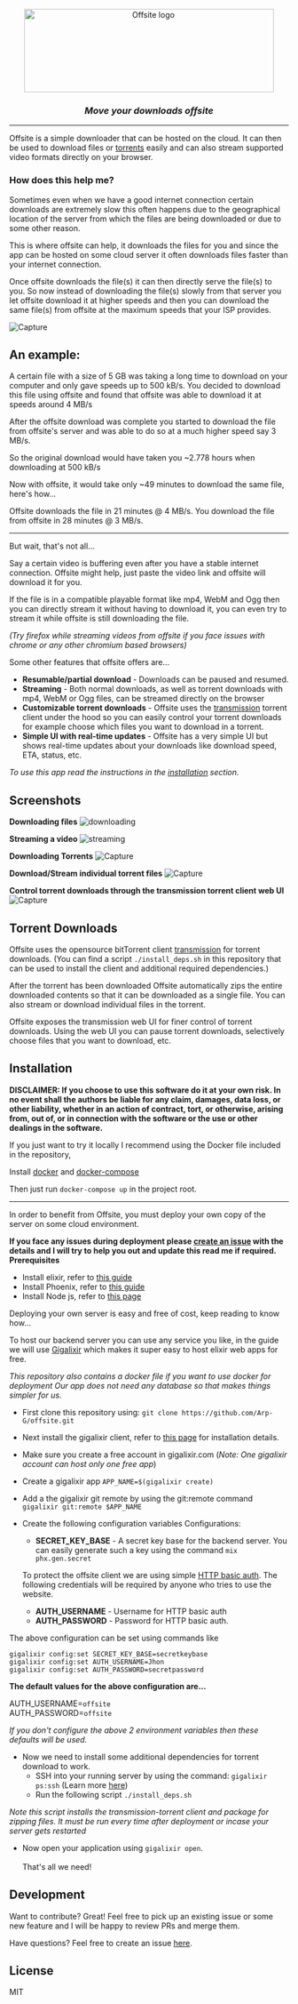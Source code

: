 <p align="center">
  <img src="https://user-images.githubusercontent.com/39219943/152391114-d66ac115-5d00-49fd-99d8-68762624c797.PNG" alt="Offsite logo" height="150px" width="450px"/>
</p>

<h3 align="center"> <i> Move your downloads offsite </i> </h3>
<hr/>

Offsite is a simple downloader that can be hosted on the cloud.
It can then be used to download files or [torrents](#torrent) easily and can also stream supported video formats directly on your browser.

### How does this help me?

Sometimes even when we have a good internet connection certain downloads are extremely slow this often happens due to the geographical location of the server from which the files are being downloaded or due to some other reason.

This is where offsite can help, it downloads the files for you and since the app can be hosted on some cloud server it often downloads files faster than your internet connection.

Once offsite downloads the file(s) it can then directly serve the file(s) to you.
So now instead of downloading the file(s) slowly from that server you let offsite download it at higher speeds and then you can download the same file(s) from offsite at the maximum speeds that your ISP provides.

![Capture](https://user-images.githubusercontent.com/39219943/152670275-d8dcaba4-7ac3-41aa-8a22-ee1a042440fe.PNG)

## An example:

A certain file with a size of 5 GB was taking a long time to download on your computer and only gave speeds up to 500 kB/s.
You decided to download this file using offsite and found that offsite was able to download it at speeds around 4 MB/s

After the offsite download was complete you started to download the file from offsite's server and was able to do so at a much higher speed say 3 MB/s.

So the original download would have taken you ~2.778 hours when downloading at 500 kB/s

Now with offsite, it would take only ~49 minutes to download the same file, here's how...

Offsite downloads the file in 21 minutes @ 4 MB/s.
You download the file from offsite in 28 minutes @ 3 MB/s.

---

But wait, that's not all...

Say a certain video is buffering even after you have a stable internet connection.
Offsite might help, just paste the video link and offsite will download it for you.

If the file is in a compatible playable format like mp4, WebM and Ogg then you can directly stream it without having to download it, you can even try to stream it while offsite is still downloading the file.

*(Try firefox while streaming videos from offsite if you face issues with chrome or any other chromium based browsers)*

Some other features that offsite offers are...

* **Resumable/partial download** - Downloads can be paused and resumed.
* **Streaming** - Both normal downloads, as well as torrent downloads with mp4, WebM or Ogg files, can be streamed directly on the browser
* **Customizable torrent downloads** - Offsite uses the [transmission](https://transmissionbt.com/ "transmission") torrent client under the hood so you can easily control your torrent downloads for example choose which files you want to download in a torrent.
* **Simple UI with real-time updates** - Offsite has a very simple UI but shows real-time updates about your downloads like download speed, ETA, status, etc.


*To use this app read the instructions in the [installation](#installation) section.*

## Screenshots

**Downloading files**
![downloading](https://user-images.githubusercontent.com/39219943/152671444-09aea081-50e4-43e3-bdae-ac865cf52bb3.PNG)

**Streaming a video**
![streaming](https://user-images.githubusercontent.com/39219943/152671449-2df5f163-9e2f-4632-8094-f90cb08fdddc.PNG)

**Downloading Torrents**
![Capture](https://user-images.githubusercontent.com/39219943/152672017-448c2d2a-3a42-481b-adaf-f2e2287d4a67.PNG)

**Download/Stream individual torrent files**
![Capture](https://user-images.githubusercontent.com/39219943/152672058-e68c3aac-2d8c-4c38-adc1-eab1d564ef56.PNG)

**Control torrent downloads through the transmission torrent client web UI**
![Capture](https://user-images.githubusercontent.com/39219943/152672151-d4741d99-16c6-41cf-8466-fb6d6329028f.PNG)

<a name="torrent"></a>
## Torrent Downloads

Offsite uses the opensource bitTorrent client [transmission](https://transmissionbt.com/) for torrent downloads.
(You can find a script `./install_deps.sh` in this repository that can be used to install the client and additional required dependencies.)

After the torrent has been downloaded Offsite automatically zips the entire downloaded contents so that it can be downloaded as a single file.
You can also stream or download individual files in the torrent.

Offsite exposes the transmission web UI for finer control of torrent downloads.
Using the web UI you can pause torrent downloads, selectively choose files that you want to download, etc.

<a name="installation"></a>
## Installation

**DISCLAIMER: If you choose to use this software do it at your own risk. In no event shall the authors be liable for any claim, damages, data loss, or other liability, whether in an action of contract, tort, or otherwise, arising from, out of, or in connection with the software or the use or other dealings in the software.**


If you just want to try it locally I recommend using the Docker file included in the repository,

Install [docker](https://docs.docker.com/engine/install/) and [docker-compose](https://docs.docker.com/compose/install/)

Then just run `docker-compose up` in the project root.

---

In order to benefit from Offsite, you must deploy your own copy of the server on some cloud environment.

**If you face any issues during deployment please [create an issue](https://github.com/Arp-G/offsite/issues) with the details and I will try to help you out and update this read me if required.**
**Prerequisites**
* Install elixir, refer to [this guide](https://elixir-lang.org/install.html)
* Install Phoenix, refer to [this guide](https://hexdocs.pm/phoenix/installation.html)
* Install Node js, refer to [this page](https://nodejs.org/en/download/)

Deploying your own server is easy and free of cost, keep reading to know how...

To host our backend server you can use any service you like, in the guide we will use [Gigalixir](https://www.gigalixir.com/) which makes it super easy to host elixir web apps for free.

*This repository also contains a docker file if you want to use docker for deployment
Our app does not need any database so that makes things simpler for us.*

* First clone this repository using: `git clone https://github.com/Arp-G/offsite.git`
* Next install the gigalixir client, refer to [this page](https://gigalixir.readthedocs.io/en/latest/getting-started-guide.html) for installation details.
* Make sure you create a free account in gigalixir.com (*Note: One gigalixir account can host only one free app*)
* Create a gigalixir app `APP_NAME=$(gigalixir create)`
* Add a the gigalixir git remote by using the git:remote command `gigalixir git:remote $APP_NAME`
* Create the following configuration variables
  Configurations:

  - **SECRET_KEY_BASE** - A secret key base for the backend server. You can easily generate such a key using the command `mix phx.gen.secret`

  To protect the offsite client we are using simple [HTTP basic auth](https://en.wikipedia.org/wiki/Basic_access_authentication).
  The following credentials will be required by anyone who tries to use the website.

  - **AUTH_USERNAME** - Username for HTTP basic auth
  - **AUTH_PASSWORD** - Password for HTTP basic auth.

The above configuration can be set using commands like

```
gigalixir config:set SECRET_KEY_BASE=secretkeybase
gigalixir config:set AUTH_USERNAME=Jhon
gigalixir config:set AUTH_PASSWORD=secretpassword
```

**The default values for the above configuration are...**</br>

AUTH_USERNAME=`offsite`</br>
AUTH_PASSWORD=`offsite`</br>

*If you don't configure the above 2 environment variables then these defaults will be used.*

* Now we need to install some additional dependencies for torrent download to work.
  - SSH into your running server by using the command: `gigalixir ps:ssh` (Learn more [here](https://gigalixir.readthedocs.io/en/latest/runtime.html))
  - Run the following script `./install_deps.sh`

*Note this script installs the transmission-torrent client and package for zipping files. It must be run every time after deployment or incase your server gets restarted*

* Now open your application using `gigalixir open`.
<br/> <br/>
That's all we need!

## Development

Want to contribute? Great!
Feel free to pick up an existing issue or some new feature and I will be happy to review PRs and merge them.

Have questions? Feel free to create an issue [here](https://github.com/Arp-G/offsite/issues).

## License
MIT
